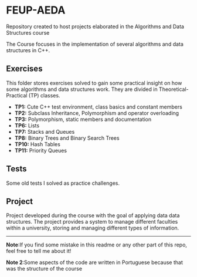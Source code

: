 # FEUP-AEDA
Repository created to host projects elaborated in the Algorithms and Data Structures course

The Course focuses in the implementation of several algorithms and data structures in C++.

## Exercises

This folder stores exercises solved to gain some practical insight on how some algorithms and data structures work. They are divided in Theoretical-Practical (TP) classes.

- **TP1:** Cute C++ test environment, class basics and constant members 
- **TP2:** Subclass Inheritance, Polymorphism and operator overloading
- **TP3:** Polymorphism, static members and documentation
- **TP6:** Lists
- **TP7:** Stacks and Queues
- **TP8:** Binary Trees and Binary Search Trees
- **TP10:** Hash Tables
- **TP11:** Priority Queues

## Tests

Some old tests I solved as practice challenges.

## Project 

Project developed during the course with the goal of applying data data structures. The project provides a system to manage different faculties within a university, storing and managing different types of information.

---

**Note**:If you find some mistake in this readme or any other part of this repo, feel free to tell me about it!

**Note 2**:Some aspects of the code are written in Portuguese because that was the structure of the course